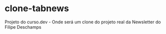 # clone-tabnews
Projeto do curso.dev - Onde será um clone do projeto real da Newsletter do Filipe Deschamps
